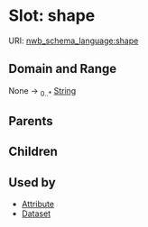
# Slot: shape




URI: [nwb_schema_language:shape](https://w3id.org/p2p_ld/nwb-schema-language/shape)


## Domain and Range

None &#8594;  <sub>0..\*</sub> [String](types/String.md)

## Parents


## Children


## Used by

 * [Attribute](Attribute.md)
 * [Dataset](Dataset.md)
